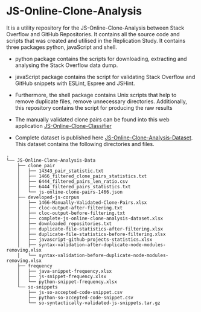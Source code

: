 # JS-Online-Clone-Analysis
It is a utility repository for the JS-Online-Clone-Analysis between Stack Overflow and GitHub Repositories. It contains all the source code and scripts that was created and utilised in the Replication Study. It contains three packages python, javaScript and shell. 

* python package contains the scripts for downloading, extracting and analysing the Stack Overflow data dump. 
* javaScript package contains the script for validating Stack Overflow and GitHub snippets with ESLint, Espree and JSHint. 
* Furthermore, the shell package contains Unix scripts that help to remove duplicate files, remove unnecessary directories. Additionally, this repository contains the script for producing the raw results

* The manually validated clone pairs can be found into this web application [JS-Online-Clone-Classifier](https://js-online-clone.web.app/)
* Complete dataset is published here [JS-Online-Clone-Analysis-Dataset](https://drive.google.com/drive/folders/1ej0zavvPoaeJjfHu_nLD4pxH2eZVb57T).
  This dataset contains the following  directories and files.
 
```
.
└── JS-Online-Clone-Analysis-Data
    ├── clone_pair
    │   ├── 14343_pair_statistic.txt
    │   ├── 1466_filtered_clone_pairs_statistics.txt
    │   ├── 6444_filtered_pairs_len_ratio.csv
    │   ├── 6444_filtered_pairs_statistics.txt
    │   └── js-online-clone-pairs-1466.json
    ├── developed-js-corpus
    │   ├── 1466-Manually-Validated-Clone-Pairs.xlsx
    │   ├── cloc-output-after-filtering.txt
    │   ├── cloc-output-before-filtering.txt
    │   ├── complete-js-online-clone-analysis-dataset.xlsx
    │   ├── downloaded_repositories.txt
    │   ├── duplicate-file-statistics-after-filtering.xlsx
    │   ├── duplicate-file-statistics-before-filtering.xlsx
    │   ├── javascript-github-projects-statistics.xlsx
    │   ├── syntax-validation-after-duplicate-node-modules-removing.xlsx
    │   └── syntax-validation-before-duplicate-node-modules-removing.xlsx
    ├── frequency
    │   ├── java-snippet-frequency.xlsx
    │   ├── js-snippet-frequency.xlsx
    │   └── python-snippet-frequency.xlsx
    └── so-snippets
        ├── js-so-accepted-code-snippet.csv
        ├── python-so-accepted-code-snippet.csv
        └── so-syntactically-validated-js-snippets.tar.gz
        
```